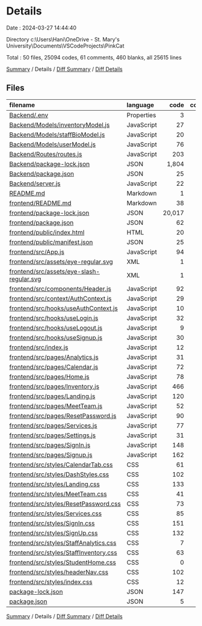 # Details

Date : 2024-03-27 14:44:40

Directory c:\\Users\\Hani\\OneDrive - St. Mary's University\\Documents\\VSCodeProjects\\PinkCat

Total : 50 files,  25094 codes, 61 comments, 460 blanks, all 25615 lines

[Summary](results.md) / Details / [Diff Summary](diff.md) / [Diff Details](diff-details.md)

## Files
| filename | language | code | comment | blank | total |
| :--- | :--- | ---: | ---: | ---: | ---: |
| [Backend/.env](/Backend/.env) | Properties | 3 | 0 | 1 | 4 |
| [Backend/Models/inventoryModel.js](/Backend/Models/inventoryModel.js) | JavaScript | 27 | 0 | 3 | 30 |
| [Backend/Models/staffBioModel.js](/Backend/Models/staffBioModel.js) | JavaScript | 20 | 0 | 3 | 23 |
| [Backend/Models/userModel.js](/Backend/Models/userModel.js) | JavaScript | 76 | 0 | 17 | 93 |
| [Backend/Routes/routes.js](/Backend/Routes/routes.js) | JavaScript | 203 | 14 | 48 | 265 |
| [Backend/package-lock.json](/Backend/package-lock.json) | JSON | 1,804 | 0 | 1 | 1,805 |
| [Backend/package.json](/Backend/package.json) | JSON | 25 | 0 | 1 | 26 |
| [Backend/server.js](/Backend/server.js) | JavaScript | 22 | 6 | 12 | 40 |
| [README.md](/README.md) | Markdown | 1 | 0 | 1 | 2 |
| [frontend/README.md](/frontend/README.md) | Markdown | 38 | 0 | 33 | 71 |
| [frontend/package-lock.json](/frontend/package-lock.json) | JSON | 20,017 | 0 | 1 | 20,018 |
| [frontend/package.json](/frontend/package.json) | JSON | 62 | 0 | 1 | 63 |
| [frontend/public/index.html](/frontend/public/index.html) | HTML | 20 | 23 | 1 | 44 |
| [frontend/public/manifest.json](/frontend/public/manifest.json) | JSON | 25 | 0 | 1 | 26 |
| [frontend/src/App.js](/frontend/src/App.js) | JavaScript | 94 | 1 | 9 | 104 |
| [frontend/src/assets/eye-regular.svg](/frontend/src/assets/eye-regular.svg) | XML | 1 | 0 | 0 | 1 |
| [frontend/src/assets/eye-slash-regular.svg](/frontend/src/assets/eye-slash-regular.svg) | XML | 1 | 0 | 0 | 1 |
| [frontend/src/components/Header.js](/frontend/src/components/Header.js) | JavaScript | 92 | 0 | 10 | 102 |
| [frontend/src/context/AuthContext.js](/frontend/src/context/AuthContext.js) | JavaScript | 29 | 0 | 7 | 36 |
| [frontend/src/hooks/useAuthContext.js](/frontend/src/hooks/useAuthContext.js) | JavaScript | 10 | 0 | 3 | 13 |
| [frontend/src/hooks/useLogin.js](/frontend/src/hooks/useLogin.js) | JavaScript | 32 | 0 | 7 | 39 |
| [frontend/src/hooks/useLogout.js](/frontend/src/hooks/useLogout.js) | JavaScript | 9 | 0 | 4 | 13 |
| [frontend/src/hooks/useSignup.js](/frontend/src/hooks/useSignup.js) | JavaScript | 30 | 0 | 8 | 38 |
| [frontend/src/index.js](/frontend/src/index.js) | JavaScript | 12 | 1 | 4 | 17 |
| [frontend/src/pages/Analytics.js](/frontend/src/pages/Analytics.js) | JavaScript | 31 | 0 | 6 | 37 |
| [frontend/src/pages/Calendar.js](/frontend/src/pages/Calendar.js) | JavaScript | 72 | 0 | 7 | 79 |
| [frontend/src/pages/Home.js](/frontend/src/pages/Home.js) | JavaScript | 78 | 0 | 11 | 89 |
| [frontend/src/pages/Inventory.js](/frontend/src/pages/Inventory.js) | JavaScript | 466 | 0 | 47 | 513 |
| [frontend/src/pages/Landing.js](/frontend/src/pages/Landing.js) | JavaScript | 120 | 0 | 6 | 126 |
| [frontend/src/pages/MeetTeam.js](/frontend/src/pages/MeetTeam.js) | JavaScript | 52 | 0 | 6 | 58 |
| [frontend/src/pages/ResetPassword.js](/frontend/src/pages/ResetPassword.js) | JavaScript | 90 | 0 | 7 | 97 |
| [frontend/src/pages/Services.js](/frontend/src/pages/Services.js) | JavaScript | 77 | 0 | 5 | 82 |
| [frontend/src/pages/Settings.js](/frontend/src/pages/Settings.js) | JavaScript | 31 | 0 | 6 | 37 |
| [frontend/src/pages/SignIn.js](/frontend/src/pages/SignIn.js) | JavaScript | 148 | 0 | 14 | 162 |
| [frontend/src/pages/Signup.js](/frontend/src/pages/Signup.js) | JavaScript | 162 | 0 | 13 | 175 |
| [frontend/src/styles/CalendarTab.css](/frontend/src/styles/CalendarTab.css) | CSS | 61 | 4 | 15 | 80 |
| [frontend/src/styles/DashStyles.css](/frontend/src/styles/DashStyles.css) | CSS | 102 | 0 | 19 | 121 |
| [frontend/src/styles/Landing.css](/frontend/src/styles/Landing.css) | CSS | 133 | 6 | 25 | 164 |
| [frontend/src/styles/MeetTeam.css](/frontend/src/styles/MeetTeam.css) | CSS | 41 | 1 | 6 | 48 |
| [frontend/src/styles/ResetPassword.css](/frontend/src/styles/ResetPassword.css) | CSS | 73 | 0 | 7 | 80 |
| [frontend/src/styles/Services.css](/frontend/src/styles/Services.css) | CSS | 85 | 1 | 14 | 100 |
| [frontend/src/styles/SignIn.css](/frontend/src/styles/SignIn.css) | CSS | 151 | 3 | 21 | 175 |
| [frontend/src/styles/SignUp.css](/frontend/src/styles/SignUp.css) | CSS | 132 | 1 | 15 | 148 |
| [frontend/src/styles/StaffAnalytics.css](/frontend/src/styles/StaffAnalytics.css) | CSS | 7 | 0 | 0 | 7 |
| [frontend/src/styles/StaffInventory.css](/frontend/src/styles/StaffInventory.css) | CSS | 63 | 0 | 12 | 75 |
| [frontend/src/styles/StudentHome.css](/frontend/src/styles/StudentHome.css) | CSS | 0 | 0 | 1 | 1 |
| [frontend/src/styles/headerNav.css](/frontend/src/styles/headerNav.css) | CSS | 102 | 0 | 18 | 120 |
| [frontend/src/styles/index.css](/frontend/src/styles/index.css) | CSS | 12 | 0 | 1 | 13 |
| [package-lock.json](/package-lock.json) | JSON | 147 | 0 | 1 | 148 |
| [package.json](/package.json) | JSON | 5 | 0 | 1 | 6 |

[Summary](results.md) / Details / [Diff Summary](diff.md) / [Diff Details](diff-details.md)